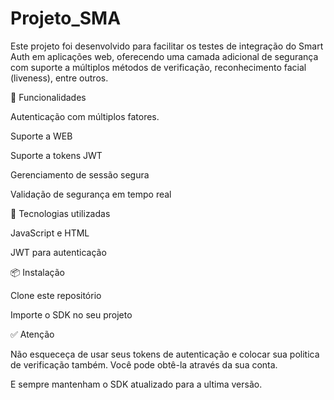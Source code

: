 # Projeto_SMA
Este projeto foi desenvolvido para facilitar os testes de integração do Smart Auth em aplicações web, oferecendo uma camada adicional de segurança com suporte a múltiplos métodos de verificação, reconhecimento facial (liveness), entre outros.

🚀 Funcionalidades

Autenticação com múltiplos fatores.

Suporte a WEB

Suporte a tokens JWT

Gerenciamento de sessão segura

Validação de segurança em tempo real

🧩 Tecnologias utilizadas

JavaScript e HTML

JWT para autenticação

📦 Instalação

Clone este repositório

Importe o SDK no seu projeto

✅ Atenção

Não esqueceça de usar seus tokens de autenticação e colocar sua politica de verificação também. Você pode obtê-la através da sua conta.

E sempre mantenham o SDK atualizado para a ultima versão.
